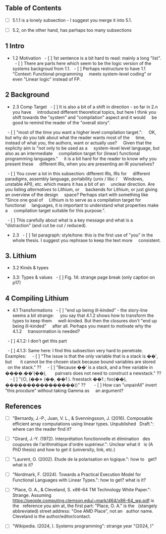 ## Table of Contents

- [ ] 5.1.1 is a lonely subsection - I suggest you merge it into 5.1.

- [ ] 5.2, on the other hand, has parhaps too many subsections

## 1 Intro
- 1.2 Motivation
  - [ ] 1st sentence is a bit hard to read: mainly a long "list".
  - [ ] There are parts here which seem to be the logic version of the
    systems backgroud from 1.1.
  - [ ] Perhaps restructure to have 1.1 "Context: Functional programming
    meets system-level coding" or even "Linear logic" instead of FP.

## 2 Background
- 2.3 Comp Target
  - [ ] It is also a bit of a shift in direction - so far in 2.n you have
    introduced different theoretical topics, but here I think you
    shift towards the "system" and "compilation" aspect and it would
    be good to remind the reader of the "overall story".

  - [ ] "most of the time you want a higher level compilation target.":
    OK, but why do you talk about what the reader wants most of the
    time, instead of what _you_, the authors, want or actually use?
    Given that the explicity aim is "not only to be used as a
    system-level level language, but also as an intermediate
    compilation target for (linear) functional programming languages."
    it is a bit hard for the reader to know why you present these
    different IRs, when you are presenting an IR yourselves?

  - [ ] You cover a lot in this subsection: different IRs, IRs for
    different paradigms, assembly language, portability (unix / libc /
    Windows, unstable API), etc. which means it has a bit of an
    unclear direction. Are you listing _alternatives_ to Lithium, or
    backends for Lithium, or just giving an overview of the design
    space? Perhaps start with something like "Since one goal of
    Lithium is to serve as a compilation target for functional
    languages, it is important to understand what properties make a
    compilation target suitable for this purpose.".

  - [ ] This carefully about what is a key message and what is a
    "distraction" (and cut be cut / reduced).

- 2.3
  - [ ] 1st paragraph: style/tone: this is the first use of "you" in the
    whole thesis. I suggest you rephrase to keep the text more
    consistent.

## 3. Lithium
- 3.2 Kinds & types

- 3.3: Types & values
  - [ ] Fig. 14: strange page break (only caption on p17)

## 4 Compiling Lithium

- 4.1 Transformations
  - [ ] "end up being ill-kinded" - the story-line seems a bit strange:
    you say that 4.1.2 shows how to transform the types to keep them
    well-kinded. But then the closures don't "end up being ill-kinded"
    after all. Perhaps you meant to motivate why the 4.1.2
    transormation is needed?

  - [ ] 4.1.2: I don't get this part

  - [ ] 4.1.3: Same here: I find this subsection very hard to penetrate. Examples:
    - [ ] "The issue is that the only variable that is a stack is ��′, but
      it cannot be the chosen stack because bound variables are stored
      on the stack." ??
    - [ ] "Because ��′ is a stack, and a free variable in ����.��′(��),
      pairvars does not need to construct a newstack." ??
    - [ ] "⟨○, (��∗ (��, ��1 ). freestack ��1 ; foo(��), ����������������)⟩" ??     
  - [ ] How can "unpairAll" invert "this procdure" without taking Gamma as
    an argument?

## References
- [ ] "Bernardy, J.-P., Juan, V. L., & Svenningsson, J. (2016). Composable
  efficient array computations using linear types. Unpublished
  Draft.": where can the reader find it?

- [ ] "Girard, J.-Y. (1972). Interprétation fonctionnelle et élimination
  des coupures de l'arithmétique d'ordre supérieur.": Unclear what it
  is (A PhD thesis) and how to get it (university, link, etc.)

- [ ] "Laurent, O. (2002). Etude de la polarisation en logique.": how to
  get? what is it?

- [ ] "Nordmark, F. (2024). Towards a Practical Execution Model for
  Functional Languages with Linear Types.": how to get? what is it?

- [ ] "Place, O. A., & Cleveland, S. x86-64 TM Technology White Paper.":
  Strange. Assuming
  https://people.computing.clemson.edu/~mark/464/x86-64_wp.pdf is the
  reference you aim at, the first part: "Place, O. A." is the
  (stangely abbreviated) street address: "One AMD Place", not an
  author name. Cleveland is the author/editor/contact.

- [ ] "Wikipedia. (2024, ). Systems programming": strange year "(2024, )"
